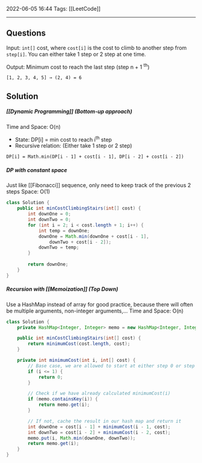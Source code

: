 2022-06-05 16:44
Tags: [[LeetCode]] 
- - - - - - - - - - - - - - - - - - - - - - - - - - - - -   

## Questions
Input: `int[]` cost, where `cost[i]` is the cost to climb to another step from` step[i]`. You can either take 1 step or 2 step at one time.

Output: Minimum cost to reach the last step (step n + 1 <sup>th</sup>)

```
[1, 2, 3, 4, 5] → (2, 4) = 6
```

## Solution
##### [[Dynamic Programming]] (Bottom-up approach)
Time and Space: O(n)
- State: DP[i] = min cost to reach i<sup>th</sup> step
- Recursive relation: (Either take 1 step or 2 step)
```
DP[i] = Math.min(DP[i - 1] + cost[i - 1], DP[i - 2] + cost[i - 2])
``` 

##### DP with constant space
Just like [[Fibonacci]] sequence, only need to keep track of the previous 2 steps
Space: O(1)

```Java
class Solution {
    public int minCostClimbingStairs(int[] cost) {
        int downOne = 0;
        int downTwo = 0;
        for (int i = 2; i < cost.length + 1; i++) {
            int temp = downOne;
            downOne = Math.min(downOne + cost[i - 1],
	            downTwo + cost[i - 2]);
            downTwo = temp;
        }
        
        return downOne;
    }
}
```

##### Recursion with [[Memoization]] (Top Down)
Use a HashMap instead of array for good practice, because there will often be multiple arguments, non-integer arguments,...
Time and Space: O(n)

```Java
class Solution {
    private HashMap<Integer, Integer> memo = new HashMap<Integer, Integer>();

    public int minCostClimbingStairs(int[] cost) {
        return minimumCost(cost.length, cost);
    }

    private int minimumCost(int i, int[] cost) {
        // Base case, we are allowed to start at either step 0 or step 1
        if (i <= 1) {
            return 0;
        }

        // Check if we have already calculated minimumCost(i)
        if (memo.containsKey(i)) {
            return memo.get(i);
        }

        // If not, cache the result in our hash map and return it
        int downOne = cost[i - 1] + minimumCost(i - 1, cost);
        int downTwo = cost[i - 2] + minimumCost(i - 2, cost);
        memo.put(i, Math.min(downOne, downTwo));
        return memo.get(i);
    }
}
```